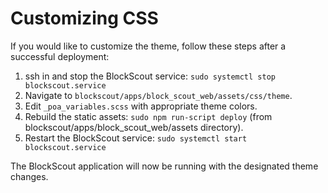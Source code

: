 # Customizing CSS

If you would like to customize the theme, follow these steps after a successful deployment:

1. ssh in and stop the BlockScout service: `sudo systemctl stop blockscout.service` 
2. Navigate to `blockscout/apps/block_scout_web/assets/css/theme`. 
3. Edit `_poa_variables.scss` with appropriate theme colors. 
4. Rebuild the static assets: `sudo npm run-script deploy` \(from blockscout/apps/block\_scout\_web/assets directory\). 
5. Restart the BlockScout service: `sudo systemctl start blockscout.service`

The BlockScout application will now be running with the designated theme changes.  


